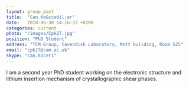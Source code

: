 ```yaml
---
layout: group_post
title:  "Can Ko&ccedil;er"
date:   2018-06-30 14:16:33 +0100
categories: current
photo: "/images/Cpk27.jpg"
position: "PhD Student"
address: "TCM Group, Cavendish Laboratory, Mott building, Room 525"
email: "cpk27@cam.ac.uk"
skype: "can.kocer1"
---
```


I am a second year PhD student working on the electronic structure and lithium insertion mechanism of crystallographic shear phases.
